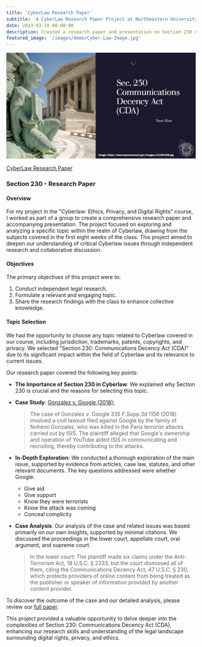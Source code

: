 ```yaml
---
title: 'CyberLaw Research Paper'
subtitle: 'A CyberLaw Research Paper Project at Northeastern University'
date: 2023-03-18 00:00:00
description: Created a research paper and presentation on Section 230 of the Communications Decency Act (CDA). Explored its significance in Cyberlaw through the Gonzalez v. Google (2018) case, analyzed if Google's operation of YouTube supported ISIS in the Paris attacks.
featured_image: '/images/demo/Cyber-Law-Image.jpg'
---
```


![](/images/demo/Cyberlaw-project.jpg)

[CyberLaw Research Paper](https://vkibaja.github.io/assets/Team_Blue_CY5240_Midterm_Paper.pdf) 

### Section 230 - Research Paper

#### Overview
For my project in the "Cyberlaw: Ethics, Privacy, and Digital Rights" course, I worked as part of a group to create a comprehensive research paper and accompanying presentation. The project focused on exploring and analyzing a specific topic within the realm of Cyberlaw, drawing from the subjects covered in the first eight weeks of the class. This project aimed to deepen our understanding of critical Cyberlaw issues through independent research and collaborative discussion.

#### Objectives
The primary objectives of this project were to:
1. Conduct independent legal research.
2. Formulate a relevant and engaging topic.
3. Share the research findings with the class to enhance collective knowledge.

#### Topic Selection
We had the opportunity to choose any topic related to Cyberlaw covered in our course, including jurisdiction, trademarks, patents, copyrights, and privacy. We selected "Section 230: Communications Decency Act (CDA)" due to its significant impact within the field of Cyberlaw and its relevance to current issues.

Our research paper covered the following key points:
- **The Importance of Section 230 in Cyberlaw**: We explained why Section 230 is crucial and the reasons for selecting this topic.
- **Case Study**: [Gonzalez v. Google (2018):](https://www.supremecourt.gov/opinions/22pdf/21-1333_6j7a.pdf)
     
   >The case of Gonzalez v. Google 335 F.Supp.3d 1156 (2018) involved a civil lawsuit filed against Google by the family of Nohemi Gonzalez, who was killed in the Paris terrorist attacks carried out by ISIS. The plaintiff alleged that Google's ownership and operation of YouTube aided ISIS in communicating and recruiting, thereby contributing to the attacks.

- **In-Depth Exploration**: We conducted a thorough exploration of the main issue, supported by evidence from articles, case law, statutes, and other relevant documents. The key questions addressed were whether Google:
   - Give aid
   - Give support
   - Know they were terrorists
   - Know the attack was coming
   - Conceal complicity


- **Case Analysis**: Our analysis of the case and related issues was based primarily on our own insights, supported by minimal citations. We discussed the proceedings in the lower court, appellate court, oral argument, and supreme court.
  
   > In the lower court: The plaintiff made six claims under the Anti-Terrorism Act, 18 U.S.C. § 2333, but the court dismissed all of them, citing the Communications Decency Act, 47 U.S.C. § 230, which protects providers of online content from being treated as the publisher or speaker of information provided by another content provider.

To discover the outcome of the case and our detailed analysis, please review our [full paper](https://vkibaja.github.io/assets/Team_Blue_CY5240_Midterm_Paper.pdf).

This project provided a valuable opportunity to delve deeper into the complexities of Section 230: Communications Decency Act (CDA), enhancing our research skills and understanding of the legal landscape surrounding digital rights, privacy, and ethics.

